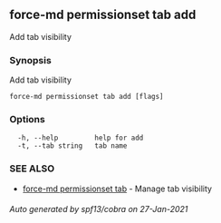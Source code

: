 ## force-md permissionset tab add

Add tab visibility

### Synopsis

Add tab visibility

```
force-md permissionset tab add [flags]
```

### Options

```
  -h, --help         help for add
  -t, --tab string   tab name
```

### SEE ALSO

* [force-md permissionset tab](force-md_permissionset_tab.md)	 - Manage tab visibility

###### Auto generated by spf13/cobra on 27-Jan-2021
